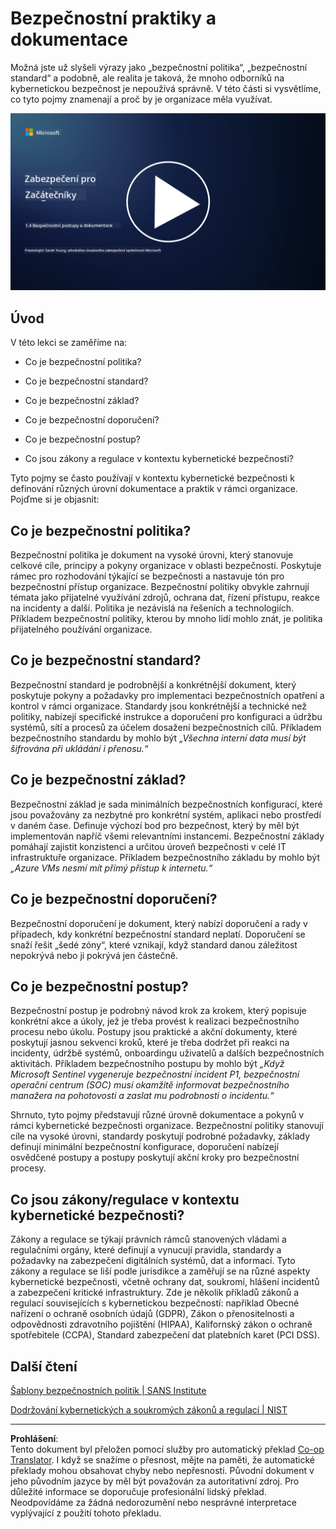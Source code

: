 <!--
CO_OP_TRANSLATOR_METADATA:
{
  "original_hash": "d33500902124e52870935bdce4546fcc",
  "translation_date": "2025-09-03T20:58:51+00:00",
  "source_file": "1.4 Security practices and documentation.md",
  "language_code": "cs"
}
-->
# Bezpečnostní praktiky a dokumentace

Možná jste už slyšeli výrazy jako „bezpečnostní politika“, „bezpečnostní standard“ a podobně, ale realita je taková, že mnoho odborníků na kybernetickou bezpečnost je nepoužívá správně. V této části si vysvětlíme, co tyto pojmy znamenají a proč by je organizace měla využívat.

[![Sledujte video](../../translated_images/1-4_placeholder.96b85847fe03e8db95eeaafc5e9bb46f99aaf0e926fff361e63852a0accc8397.cs.png)](https://learn-video.azurefd.net/vod/player?id=fb8667f3-a627-495a-9fa1-6a7aa9dcf07e)

## Úvod

V této lekci se zaměříme na:

- Co je bezpečnostní politika?

- Co je bezpečnostní standard?

- Co je bezpečnostní základ?

- Co je bezpečnostní doporučení?

- Co je bezpečnostní postup?

- Co jsou zákony a regulace v kontextu kybernetické bezpečnosti?

Tyto pojmy se často používají v kontextu kybernetické bezpečnosti k definování různých úrovní dokumentace a praktik v rámci organizace. Pojďme si je objasnit:

## Co je bezpečnostní politika?

Bezpečnostní politika je dokument na vysoké úrovni, který stanovuje celkové cíle, principy a pokyny organizace v oblasti bezpečnosti. Poskytuje rámec pro rozhodování týkající se bezpečnosti a nastavuje tón pro bezpečnostní přístup organizace. Bezpečnostní politiky obvykle zahrnují témata jako přijatelné využívání zdrojů, ochrana dat, řízení přístupu, reakce na incidenty a další. Politika je nezávislá na řešeních a technologiích. Příkladem bezpečnostní politiky, kterou by mnoho lidí mohlo znát, je politika přijatelného používání organizace.

## Co je bezpečnostní standard?

Bezpečnostní standard je podrobnější a konkrétnější dokument, který poskytuje pokyny a požadavky pro implementaci bezpečnostních opatření a kontrol v rámci organizace. Standardy jsou konkrétnější a technické než politiky, nabízejí specifické instrukce a doporučení pro konfiguraci a údržbu systémů, sítí a procesů za účelem dosažení bezpečnostních cílů. Příkladem bezpečnostního standardu by mohlo být _„Všechna interní data musí být šifrována při ukládání i přenosu.“_

## Co je bezpečnostní základ?

Bezpečnostní základ je sada minimálních bezpečnostních konfigurací, které jsou považovány za nezbytné pro konkrétní systém, aplikaci nebo prostředí v daném čase. Definuje výchozí bod pro bezpečnost, který by měl být implementován napříč všemi relevantními instancemi. Bezpečnostní základy pomáhají zajistit konzistenci a určitou úroveň bezpečnosti v celé IT infrastruktuře organizace. Příkladem bezpečnostního základu by mohlo být _„Azure VMs nesmí mít přímý přístup k internetu.“_

## Co je bezpečnostní doporučení?

Bezpečnostní doporučení je dokument, který nabízí doporučení a rady v případech, kdy konkrétní bezpečnostní standard neplatí. Doporučení se snaží řešit „šedé zóny“, které vznikají, když standard danou záležitost nepokrývá nebo ji pokrývá jen částečně.

## Co je bezpečnostní postup?

Bezpečnostní postup je podrobný návod krok za krokem, který popisuje konkrétní akce a úkoly, jež je třeba provést k realizaci bezpečnostního procesu nebo úkolu. Postupy jsou praktické a akční dokumenty, které poskytují jasnou sekvenci kroků, které je třeba dodržet při reakci na incidenty, údržbě systémů, onboardingu uživatelů a dalších bezpečnostních aktivitách. Příkladem bezpečnostního postupu by mohlo být _„Když Microsoft Sentinel vygeneruje bezpečnostní incident P1, bezpečnostní operační centrum (SOC) musí okamžitě informovat bezpečnostního manažera na pohotovosti a zaslat mu podrobnosti o incidentu.“_

Shrnuto, tyto pojmy představují různé úrovně dokumentace a pokynů v rámci kybernetické bezpečnosti organizace. Bezpečnostní politiky stanovují cíle na vysoké úrovni, standardy poskytují podrobné požadavky, základy definují minimální bezpečnostní konfigurace, doporučení nabízejí osvědčené postupy a postupy poskytují akční kroky pro bezpečnostní procesy.

## Co jsou zákony/regulace v kontextu kybernetické bezpečnosti?

Zákony a regulace se týkají právních rámců stanovených vládami a regulačními orgány, které definují a vynucují pravidla, standardy a požadavky na zabezpečení digitálních systémů, dat a informací. Tyto zákony a regulace se liší podle jurisdikce a zaměřují se na různé aspekty kybernetické bezpečnosti, včetně ochrany dat, soukromí, hlášení incidentů a zabezpečení kritické infrastruktury. Zde je několik příkladů zákonů a regulací souvisejících s kybernetickou bezpečností: například Obecné nařízení o ochraně osobních údajů (GDPR), Zákon o přenositelnosti a odpovědnosti zdravotního pojištění (HIPAA), Kalifornský zákon o ochraně spotřebitele (CCPA), Standard zabezpečení dat platebních karet (PCI DSS).

## Další čtení

[Šablony bezpečnostních politik | SANS Institute](https://www.sans.org/information-security-policy/)

[Dodržování kybernetických a soukromých zákonů a regulací | NIST](https://www.nist.gov/mep/cybersecurity-resources-manufacturers/compliance-cybersecurity-and-privacy-laws-and-regulations)

---

**Prohlášení**:  
Tento dokument byl přeložen pomocí služby pro automatický překlad [Co-op Translator](https://github.com/Azure/co-op-translator). I když se snažíme o přesnost, mějte na paměti, že automatické překlady mohou obsahovat chyby nebo nepřesnosti. Původní dokument v jeho původním jazyce by měl být považován za autoritativní zdroj. Pro důležité informace se doporučuje profesionální lidský překlad. Neodpovídáme za žádná nedorozumění nebo nesprávné interpretace vyplývající z použití tohoto překladu.